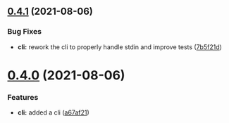 ## [0.4.1](https://github.com/xmarcos/enchinito/compare/v0.4.0...v0.4.1) (2021-08-06)


### Bug Fixes

* **cli:** rework the cli to properly handle stdin and improve tests ([7b5f21d](https://github.com/xmarcos/enchinito/commit/7b5f21d3f6cf225818387295416137f317048098))

# [0.4.0](https://github.com/xmarcos/enchinito/compare/v0.3.0...v0.4.0) (2021-08-06)


### Features

* **cli:** added a cli ([a67af21](https://github.com/xmarcos/enchinito/commit/a67af2147cdfb0ec1d02d44bda3b6d4ad1c29eb4))
